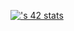 [![<username>'s 42 stats](https://badge.mediaplus.ma/darkblue/<mbatty>)](https://github.com/oakoudad/badge42)
